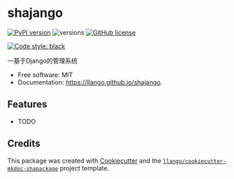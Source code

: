 # shajango


[![PyPI version](https://badge.fury.io/py/shajango.svg)](https://badge.fury.io/py/shajango)
![versions](https://img.shields.io/pypi/pyversions/shajango.svg)
[![GitHub license](https://img.shields.io/github/license/mgancita/shajango.svg)](https://github.com/mgancita/shajango/blob/main/LICENSE)


[![Code style: black](https://img.shields.io/badge/code%20style-black-000000.svg)](https://github.com/psf/black)


一基于Django的管理系统


- Free software: MIT
- Documentation: https://llango.github.io/shajango.


## Features

* TODO

## Credits


This package was created with [Cookiecutter](https://github.com/audreyr/cookiecutter) and the [`llango/cookiecutter-mkdoc-shapackage`](https://github.com/llango/cookiecutter-mkdoc-shapackage/) project template.
